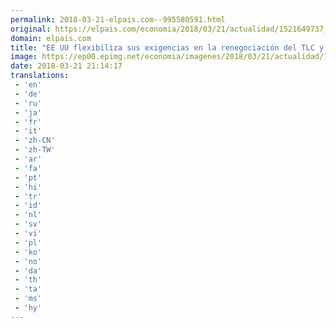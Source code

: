 ```yaml
---
permalink: 2018-03-21-elpais.com--995580591.html
original: https://elpais.com/economia/2018/03/21/actualidad/1521649737_025893.html#?ref=rss&format=simple&link=link
domain: elpais.com
title: "EE UU flexibiliza sus exigencias en la renegociación del TLC y lanza un mensaje de optimismo"
image: https://ep00.epimg.net/economia/imagenes/2018/03/21/actualidad/1521649737_025893_1521650002_rrss_normal.jpg
date: 2018-03-21 21:14:17
translations: 
 - 'en'
 - 'de'
 - 'ru'
 - 'ja'
 - 'fr'
 - 'it'
 - 'zh-CN'
 - 'zh-TW'
 - 'ar'
 - 'fa'
 - 'pt'
 - 'hi'
 - 'tr'
 - 'id'
 - 'nl'
 - 'sv'
 - 'vi'
 - 'pl'
 - 'ko'
 - 'no'
 - 'da'
 - 'th'
 - 'ta'
 - 'ms'
 - 'hy'
---
```


